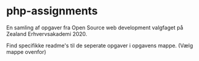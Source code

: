 # php-assignments
En samling af opgaver fra Open Source web development valgfaget på Zealand Erhvervsakademi 2020. 

Find specifikke readme's til de seperate opgaver i opgavens mappe. (Vælg mappe ovenfor)
